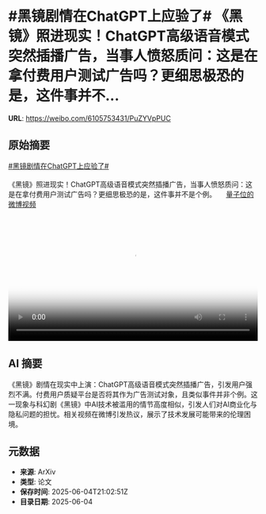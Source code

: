 # #黑镜剧情在ChatGPT上应验了# 《黑镜》照进现实！ChatGPT高级语音模式突然插播广告，当事人愤怒质问：这是在拿付费用户测试广告吗？更细思极恐的是，这件事并不...

**URL**: https://weibo.com/6105753431/PuZYVpPUC

## 原始摘要

<a href="https://m.weibo.cn/search?containerid=231522type%3D1%26t%3D10%26q%3D%23%E9%BB%91%E9%95%9C%E5%89%A7%E6%83%85%E5%9C%A8ChatGPT%E4%B8%8A%E5%BA%94%E9%AA%8C%E4%BA%86%23&amp;extparam=%23%E9%BB%91%E9%95%9C%E5%89%A7%E6%83%85%E5%9C%A8ChatGPT%E4%B8%8A%E5%BA%94%E9%AA%8C%E4%BA%86%23" data-hide=""><span class="surl-text">#黑镜剧情在ChatGPT上应验了#</span></a> <br><br>《黑镜》照进现实！ChatGPT高级语音模式突然插播广告，当事人愤怒质问：这是在拿付费用户测试广告吗？更细思极恐的是，这件事并不是个例。 <a href="https://video.weibo.com/show?fid=1034:5173879396827203" data-hide=""><span class="url-icon"><img style="width: 1rem;height: 1rem" src="https://h5.sinaimg.cn/upload/2015/09/25/3/timeline_card_small_video_default.png" referrerpolicy="no-referrer"></span><span class="surl-text">量子位的微博视频</span></a> <br clear="both"><div style="clear: both"></div><video controls="controls" poster="https://tvax1.sinaimg.cn/orj480/006Fd7o3ly1i23gzw06sxj30u01hcgn1.jpg" style="width: 100%"><source src="https://f.video.weibocdn.com/o0/NaftyCQDlx08oMunCqpW01041200jwvx0E010.mp4?label=mp4_720p&amp;template=720x1280.24.0&amp;ori=0&amp;ps=1CwnkDw1GXwCQx&amp;Expires=1749074304&amp;ssig=jq8QRC3Lug&amp;KID=unistore,video"><source src="https://f.video.weibocdn.com/o0/51bPaOHPlx08oMunD8nK01041200b4Cz0E010.mp4?label=mp4_hd&amp;template=540x960.24.0&amp;ori=0&amp;ps=1CwnkDw1GXwCQx&amp;Expires=1749074304&amp;ssig=Y7zBsTPWub&amp;KID=unistore,video"><source src="https://f.video.weibocdn.com/o0/DTagavq2lx08oMunhRtu010412006idW0E010.mp4?label=mp4_ld&amp;template=360x640.24.0&amp;ori=0&amp;ps=1CwnkDw1GXwCQx&amp;Expires=1749074304&amp;ssig=omUyXSGDdM&amp;KID=unistore,video"><p>视频无法显示，请前往<a href="https://video.weibo.com/show?fid=1034%3A5173879396827203" target="_blank" rel="noopener noreferrer">微博视频</a>观看。</p></video>

## AI 摘要

《黑镜》剧情在现实中上演：ChatGPT高级语音模式突然插播广告，引发用户强烈不满。付费用户质疑平台是否将其作为广告测试对象，且类似事件并非个例。这一现象与科幻剧《黑镜》中AI技术被滥用的情节高度相似，引发人们对AI商业化与隐私问题的担忧。相关视频在微博引发热议，展示了技术发展可能带来的伦理困境。

## 元数据

- **来源**: ArXiv
- **类型**: 论文
- **保存时间**: 2025-06-04T21:02:51Z
- **目录日期**: 2025-06-04
